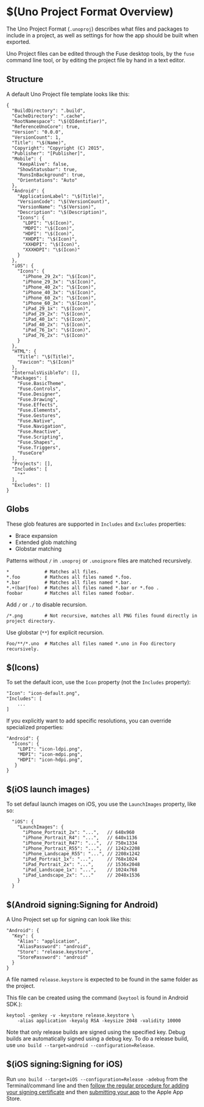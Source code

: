 # $(Uno Project Format Overview)

The Uno Project Format (`.unoproj`) describes what files and packages to include in a project, as well as settings for how the 
app should be built when exported.

Uno Project files can be edited through the Fuse desktop tools, by the `fuse` command line tool, or by editing the project file by hand
in a text editor.

## Structure

A default Uno Project file template looks like this:

    {
      "BuildDirectory": ".build",
      "CacheDirectory": ".cache",
      "RootNamespace": "\$(QIdentifier)",
      "ReferenceUnoCore": true,
      "Version": "0.0.0",
      "VersionCount": 1,
      "Title": "\$(Name)",
      "Copyright": "Copyright (C) 2015",
      "Publisher": "[Publisher]",
      "Mobile": {
        "KeepAlive": false,
        "ShowStatusbar": true,
        "RunsInBackground": true,
        "Orientations": "Auto"
      },
      "Android": {
        "ApplicationLabel": "\$(Title)",
        "VersionCode": "\$(VersionCount)",
        "VersionName": "\$(Version)",
        "Description": "\$(Description)",
        "Icons": {
          "LDPI": "\$(Icon)",
          "MDPI": "\$(Icon)",
          "HDPI": "\$(Icon)",
          "XHDPI": "\$(Icon)",
          "XXHDPI": "\$(Icon)",
          "XXXHDPI": "\$(Icon)"
        }
      },
      "iOS": {
        "Icons": {
          "iPhone_29_2x": "\$(Icon)",
          "iPhone_29_3x": "\$(Icon)",
          "iPhone_40_2x": "\$(Icon)",
          "iPhone_40_3x": "\$(Icon)",
          "iPhone_60_2x": "\$(Icon)",
          "iPhone_60_3x": "\$(Icon)",
          "iPad_29_1x": "\$(Icon)",
          "iPad_29_2x": "\$(Icon)",
          "iPad_40_1x": "\$(Icon)",
          "iPad_40_2x": "\$(Icon)",
          "iPad_76_1x": "\$(Icon)",
          "iPad_76_2x": "\$(Icon)"
        }
      },
      "HTML": {
        "Title": "\$(Title)",
        "Favicon": "\$(Icon)"
      },
      "InternalsVisibleTo": [],
      "Packages": [
        "Fuse.BasicTheme",
        "Fuse.Controls",
        "Fuse.Designer",
        "Fuse.Drawing",
        "Fuse.Effects",
        "Fuse.Elements",
        "Fuse.Gestures",
        "Fuse.Native",
        "Fuse.Navigation",
        "Fuse.Reactive",
        "Fuse.Scripting",
        "Fuse.Shapes",
        "Fuse.Triggers",
        "FuseCore"
      ],
      "Projects": [],
      "Includes": [
        "*"
      ],
      "Excludes": []
    }

## Globs
 
These glob features are supported in `Includes` and `Excludes` properties:

- Brace expansion
- Extended glob matching
- Globstar matching

Patterns without `/` in `.unoproj` or `.unoignore` files are matched recursively.

    *             # Matches all files.
    *.foo         # Mathces all files named *.foo.
    *.bar         # Matches all files named *.bar.
    *.+(bar|foo)  # Matches all files named *.bar or *.foo .
    foobar        # Matches all files named foobar.

Add `/` or `./` to disable recursion.

    /*.png        # Not recursive, matches all PNG files found directly in project directory.

Use globstar (`**`) for explicit recursion.

    Foo/**/*.uno  # Matches all files named *.uno in Foo directory recursively.

## $(Icons)

To set the default icon, use the `Icon` property (not the `Includes` property):

```
"Icon": "icon-default.png",
"Includes": [
	...
]
```

If you explicitly want to add specific resolutions, you can override specialized properties:

```
"Android": {
  "Icons": {
    "LDPI": "icon-ldpi.png",
    "MDPI": "icon-mdpi.png",
    "HDPI": "icon-hdpi.png",
   }
}
```

## $(iOS launch images)

To set defaul launch images on iOS, you use the `LaunchImages` property, like so:

```
  "iOS": {
    "LaunchImages": {
      "iPhone_Portrait_2x": "...",   // 640x960
      "iPhone_Portrait_R4": "...",   // 640x1136
      "iPhone_Portrait_R47": "...",  // 750x1334
      "iPhone_Portrait_R55": "...",  // 1242x2208
      "iPhone_Landscape_R55": "...", // 2208x1242
      "iPad_Portrait_1x": "...",     // 768x1024
      "iPad_Portrait_2x": "...",     // 1536x2048
      "iPad_Landscape_1x": "...",    // 1024x768
      "iPad_Landscape_2x": "..."     // 2048x1536
    }
  }
```

## $(Android signing:Signing for Android)

A Uno Project set up for signing can look like this:

    "Android": {
      "Key": {
        "Alias": "application",
        "AliasPassword": "android",
        "Store": "release.keystore",
        "StorePassword": "android"
      }
    }

A file named `release.keystore` is expected to be found in the same folder as the project.

This file can be created using the command (`keytool` is found in Android SDK.):

    keytool -genkey -v -keystore release.keystore \
        -alias application -keyalg RSA -keysize 2048 -validity 10000

Note that only release builds are signed using the specified key. Debug builds are automatically signed using a debug key. To do a release build, use `uno build --target=android --configuration=Release`. 

## $(iOS signing:Signing for iOS)

Run `uno build --target=iOS --configuration=Release -adebug` from the Terminal/command line and then [follow the regular procedure for adding your signing certificate](https://developer.apple.com/library/ios/documentation/IDEs/Conceptual/AppDistributionGuide/ConfiguringYourApp/ConfiguringYourApp.html#//apple_ref/doc/uid/TP40012582-CH28-SW1) and then [submitting your app](https://developer.apple.com/library/ios/documentation/LanguagesUtilities/Conceptual/iTunesConnect_Guide/Chapters/SubmittingTheApp.html#//apple_ref/doc/uid/TP40011225-CH33) to the Apple App Store.
